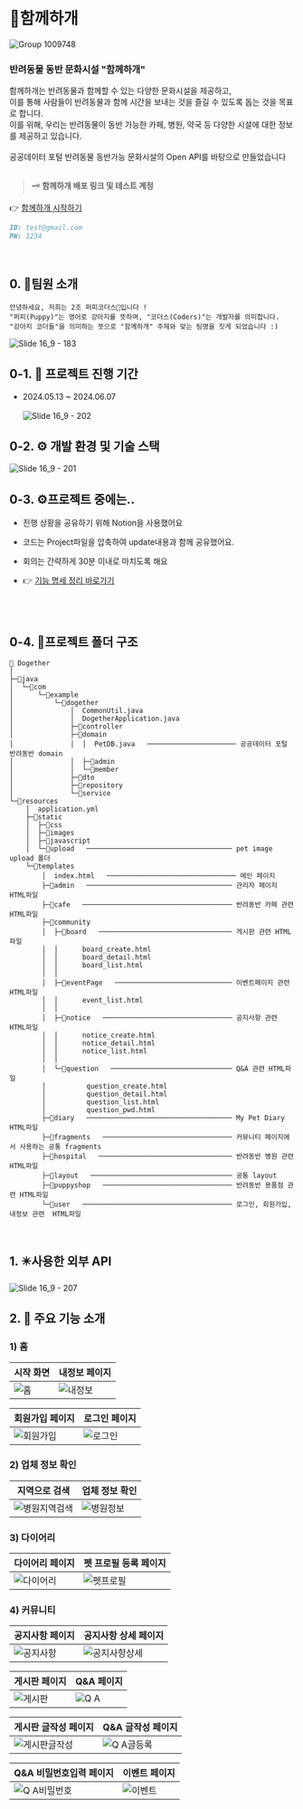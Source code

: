 # 👣함께하개

![Group 1009748](https://github.com/jeeseulah/DOGETHER/assets/165135312/187e6ee8-1c47-47a6-b42d-91f3b506faf1)

<h3>반려동물 동반 문화시설 "함께하개"</h3>
함께하개는 반려동물과 함께할 수 있는 다양한 문화시설을 제공하고,<br />
이를 통해 사람들이 반려동물과 함께 시간을 보내는 것을 즐길 수 있도록 돕는 것을 목표로 합니다.<br />
이를 위해, 우리는 반려동물이 동반 가능한 카페, 병원, 약국 등 다양한 시설에 대한 정보를 제공하고 있습니다.<br /><br/>
공공데이터 포털 반려동물 동반가능 문화시설의 Open API를 바탕으로 만들었습니다
<br/><br/>

> 🗝️ **함께하개 배포 링크 및 테스트 계정**

👉 [함께하개 시작하기](http://3.39.175.36:8080/)

```md
ID: test@gmail.com
PW: 1234
```

<br/>

## 0. 👣팀원 소개

```
안녕하세요, 저희는 2조 퍼피코더스👣입니다 !
"퍼피(Puppy)"는 영어로 강아지를 뜻하며, "코더스(Coders)"는 개발자를 의미합니다.
"강아지 코더들"을 의미하는 뜻으로 "함께하개" 주제와 맞는 팀명을 짓게 되었습니다 :)
```
![Slide 16_9 - 183](https://github.com/jeeseulah/DOGETHER/assets/165135312/777d6146-86b4-488e-9f8d-1684b1d91fde)

## 0-1. 📅 프로젝트 진행 기간

- 2024.05.13 ~ 2024.06.07<br/><br/>
![Slide 16_9 - 202](https://github.com/jeeseulah/DOGETHER/assets/165135312/71024d1a-d45e-4ef1-ad3a-28540b6ef8cc)

## 0-2. ⚙️ 개발 환경 및 기술 스택
![Slide 16_9 - 201](https://github.com/jeeseulah/DOGETHER/assets/165135312/a4ee30d9-ac11-4e6d-b8e3-20e3df45c887)

## 0-3. ⚙️프로젝트 중에는..
- 진행 상황을 공유하기 위해 Notion을 사용했어요
- 코드는 Project파일을 압축하여 update내용과 함께 공유했어요.
- 회의는 간략하게 30분 이내로 마치도록 해요
- 👉 [기능 명세 정리 바로가기](https://www.notion.so/1f96dcbf76b444c1bb1f88b5569223ec)

  <br/><br/>

## 0-4. 📂프로젝트 폴더 구조
```
👣 Dogether
│
├─📂java
│  └─📂com
│      └─📂example
│          └─📂dogether
│              │  CommonUtil.java
│              │  DogetherApplication.java
│              ├─📂controller
│              ├─📂domain
│              │  │  PetDB.java   ────────────────────── 공공데이터 포털 반려동반 domain
│              │  ├─📂admin
│              │  └─📂member
│              ├─📂dto
│              ├─📂repository
│              └─📂service
└─📂resources
    │  application.yml
    ├─📂static
    │  ├─📂css
    │  ├─📂images
    │  ├─📂javascript
    │  └─📂upload   ──────────────────────────────────── pet image upload 폴더
    └─📂templates
		│  index.html   ──────────────────────────────── 메인 페이지
        ├─📂admin   ──────────────────────────────────── 관리자 페이지 HTML파일
        ├─📂cafe   ───────────────────────────────────── 반려동반 카페 관련 HTML파일
        ├─📂community   
        │  ├─📂board   ───────────────────────────────── 게시판 관련 HTML파일
        │  │      board_create.html
        │  │      board_detail.html
        │  │      board_list.html
        │  │
        │  ├─📂eventPage   ───────────────────────────── 이벤트페이지 관련 HTML파일
        │  │      event_list.html
        │  │
        │  ├─📂notice   ──────────────────────────────── 공지사항 관련 HTML파일
        │  │      notice_create.html
        │  │      notice_detail.html
        │  │      notice_list.html
        │  │
        │  └─📂question   ────────────────────────────── Q&A 관련 HTML파일
        │          question_create.html
        │          question_detail.html
        │          question_list.html
        │          question_pwd.html
        ├─📂diary   ──────────────────────────────────── My Pet Diary HTML파일
        ├─📂fragments   ──────────────────────────────── 커뮤니티 페이지에서 사용하는 공통 fragments
        ├─📂hospital   ───────────────────────────────── 반려동반 병원 관련 HTML파일
        ├─📂layout   ─────────────────────────────────── 공통 layout
        ├─📂puppyshop   ──────────────────────────────── 반려동반 용품점 관련 HTML파일
        └─📂user   ───────────────────────────────────── 로그인, 회원가입, 내정보 관련  HTML파일

```
<br/>

## 1. ✴️사용한 외부 API
![Slide 16_9 - 207](https://github.com/jeeseulah/DOGETHER/assets/165135312/ba3f5062-1479-486d-bcc4-a29e4962c09a)


## 2. 🤗 주요 기능 소개
### 1) 홈
|시작 화면|내정보 페이지|
|---|---|
|![홈](https://github.com/jeeseulah/DOGETHER/assets/165135312/9bc0b3da-2a9b-4b1a-8a46-5ef04f530855)|![내정보](https://github.com/jeeseulah/DOGETHER/assets/165135312/33c7fd4f-dac2-4a4f-88c8-4ffa65c0dc27)|

|회원가입 페이지|로그인 페이지|
|---|---|
|![회원가입](https://github.com/jeeseulah/DOGETHER/assets/165135312/8a7a9842-c7f4-4b77-8347-ee75b6577259)|![로그인](https://github.com/jeeseulah/DOGETHER/assets/165135312/0f853ed6-89b4-4eeb-8d6a-bafa7e451c16)|

### 2) 업체 정보 확인
|지역으로 검색|업체 정보 확인|
|---|---|
|![병원지역검색](https://github.com/jeeseulah/DOGETHER/assets/165135312/975fbaac-a940-4a21-9a99-08e7ba856ec4)|![병원정보](https://github.com/jeeseulah/DOGETHER/assets/165135312/345d9359-4145-4f22-bcac-46ab3f224494)|

### 3) 다이어리
|다이어리 페이지|펫 프로필 등록 페이지|
|---|---|
|![다이어리](https://github.com/jeeseulah/DOGETHER/assets/165135312/ae41647e-4fda-49af-a696-e0a28b088208)|![펫프로필](https://github.com/jeeseulah/DOGETHER/assets/165135312/2d1830f9-0fbb-4932-aef1-428b9583c6ea)|

### 4) 커뮤니티
|공지사항 페이지|공지사항 상세 페이지|
|---|---|
|![공지사항](https://github.com/jeeseulah/DOGETHER/assets/165135312/776e70d6-0d89-433f-85fe-95a2958eeba5)|![공지사항상세](https://github.com/jeeseulah/DOGETHER/assets/165135312/682aa3b5-846b-4a49-99c6-be57a9fcf087)|

|게시판 페이지|Q&A 페이지|
|---|---|
|![게시판](https://github.com/jeeseulah/DOGETHER/assets/165135312/42236e7f-4498-4ee5-a8ac-ec629272849d)|![Q A](https://github.com/jeeseulah/DOGETHER/assets/165135312/e398fca2-0f68-4359-a546-803eb375baff)|

|게시판 글작성 페이지|Q&A 글작성 페이지|
|---|---|
|![게시판글작성](https://github.com/jeeseulah/DOGETHER/assets/165135312/024120f0-44de-4ad6-8cab-f4d9ad1e1990)|![Q A글등록](https://github.com/jeeseulah/DOGETHER/assets/165135312/7274928f-7c1f-456a-a6a4-5746b4f145e4)|

|Q&A 비밀번호입력 페이지|이벤트 페이지|
|---|---|
|![Q A비밀번호](https://github.com/jeeseulah/DOGETHER/assets/165135312/c06f218c-312e-4877-be01-8ab4b91c5291)|![이벤트](https://github.com/jeeseulah/DOGETHER/assets/165135312/87f17678-2ac0-4e40-acfc-dfafc7f0059c)|

